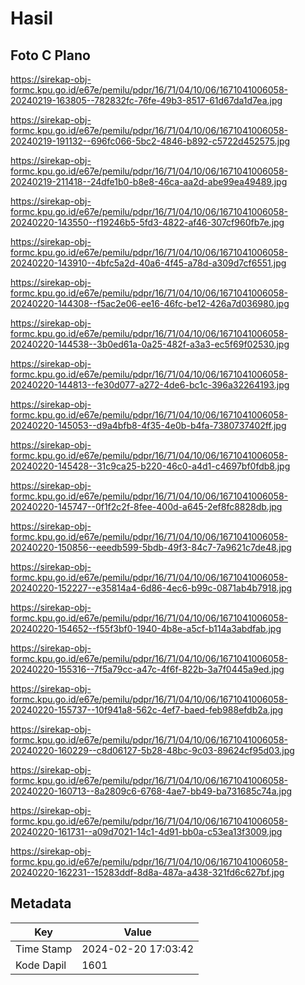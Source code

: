 # Hasil

## Foto C Plano

https://sirekap-obj-formc.kpu.go.id/e67e/pemilu/pdpr/16/71/04/10/06/1671041006058-20240219-163805--782832fc-76fe-49b3-8517-61d67da1d7ea.jpg

https://sirekap-obj-formc.kpu.go.id/e67e/pemilu/pdpr/16/71/04/10/06/1671041006058-20240219-191132--696fc066-5bc2-4846-b892-c5722d452575.jpg

https://sirekap-obj-formc.kpu.go.id/e67e/pemilu/pdpr/16/71/04/10/06/1671041006058-20240219-211418--24dfe1b0-b8e8-46ca-aa2d-abe99ea49489.jpg

https://sirekap-obj-formc.kpu.go.id/e67e/pemilu/pdpr/16/71/04/10/06/1671041006058-20240220-143550--f19246b5-5fd3-4822-af46-307cf960fb7e.jpg

https://sirekap-obj-formc.kpu.go.id/e67e/pemilu/pdpr/16/71/04/10/06/1671041006058-20240220-143910--4bfc5a2d-40a6-4f45-a78d-a309d7cf6551.jpg

https://sirekap-obj-formc.kpu.go.id/e67e/pemilu/pdpr/16/71/04/10/06/1671041006058-20240220-144308--f5ac2e06-ee16-46fc-be12-426a7d036980.jpg

https://sirekap-obj-formc.kpu.go.id/e67e/pemilu/pdpr/16/71/04/10/06/1671041006058-20240220-144538--3b0ed61a-0a25-482f-a3a3-ec5f69f02530.jpg

https://sirekap-obj-formc.kpu.go.id/e67e/pemilu/pdpr/16/71/04/10/06/1671041006058-20240220-144813--fe30d077-a272-4de6-bc1c-396a32264193.jpg

https://sirekap-obj-formc.kpu.go.id/e67e/pemilu/pdpr/16/71/04/10/06/1671041006058-20240220-145053--d9a4bfb8-4f35-4e0b-b4fa-7380737402ff.jpg

https://sirekap-obj-formc.kpu.go.id/e67e/pemilu/pdpr/16/71/04/10/06/1671041006058-20240220-145428--31c9ca25-b220-46c0-a4d1-c4697bf0fdb8.jpg

https://sirekap-obj-formc.kpu.go.id/e67e/pemilu/pdpr/16/71/04/10/06/1671041006058-20240220-145747--0f1f2c2f-8fee-400d-a645-2ef8fc8828db.jpg

https://sirekap-obj-formc.kpu.go.id/e67e/pemilu/pdpr/16/71/04/10/06/1671041006058-20240220-150856--eeedb599-5bdb-49f3-84c7-7a9621c7de48.jpg

https://sirekap-obj-formc.kpu.go.id/e67e/pemilu/pdpr/16/71/04/10/06/1671041006058-20240220-152227--e35814a4-6d86-4ec6-b99c-0871ab4b7918.jpg

https://sirekap-obj-formc.kpu.go.id/e67e/pemilu/pdpr/16/71/04/10/06/1671041006058-20240220-154652--f55f3bf0-1940-4b8e-a5cf-b114a3abdfab.jpg

https://sirekap-obj-formc.kpu.go.id/e67e/pemilu/pdpr/16/71/04/10/06/1671041006058-20240220-155316--7f5a79cc-a47c-4f6f-822b-3a7f0445a9ed.jpg

https://sirekap-obj-formc.kpu.go.id/e67e/pemilu/pdpr/16/71/04/10/06/1671041006058-20240220-155737--10f941a8-562c-4ef7-baed-feb988efdb2a.jpg

https://sirekap-obj-formc.kpu.go.id/e67e/pemilu/pdpr/16/71/04/10/06/1671041006058-20240220-160229--c8d06127-5b28-48bc-9c03-89624cf95d03.jpg

https://sirekap-obj-formc.kpu.go.id/e67e/pemilu/pdpr/16/71/04/10/06/1671041006058-20240220-160713--8a2809c6-6768-4ae7-bb49-ba731685c74a.jpg

https://sirekap-obj-formc.kpu.go.id/e67e/pemilu/pdpr/16/71/04/10/06/1671041006058-20240220-161731--a09d7021-14c1-4d91-bb0a-c53ea13f3009.jpg

https://sirekap-obj-formc.kpu.go.id/e67e/pemilu/pdpr/16/71/04/10/06/1671041006058-20240220-162231--15283ddf-8d8a-487a-a438-321fd6c627bf.jpg


## Metadata

| Key        | Value               |
| ---------- | ------------------- |
| Time Stamp | 2024-02-20 17:03:42 |
| Kode Dapil | 1601                |



